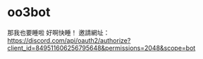 # oo3bot
那我也要睡啦
好啊快睡！
邀請網址：
https://discord.com/api/oauth2/authorize?client_id=849511606256795648&permissions=2048&scope=bot
